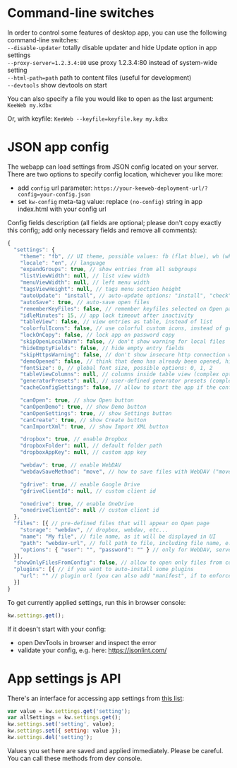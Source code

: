 # Command-line switches

In order to control some features of desktop app, you can use the following command-line switches:  
`--disable-updater` totally disable updater and hide Update option in app settings  
`--proxy-server=1.2.3.4:80` use proxy 1.2.3.4:80 instead of system-wide setting  
`--html-path=path` path to content files (useful for development)  
`--devtools` show devtools on start  

You can also specify a file you would like to open as the last argument:  
`KeeWeb my.kdbx`

Or, with keyfile:
`KeeWeb --keyfile=keyfile.key my.kdbx`

# JSON app config

The webapp can load settings from JSON config located on your server. There are two options to specify config location, whichever you like more:
- add `config` url parameter: `https://your-keeweb-deployment-url/?config=your-config.json`
- set `kw-config` meta-tag value: replace `(no-config)` string in app index.html with your config url

Config fields description (all fields are optional; please don't copy exactly this config; add only necessary fields and remove all comments):
```javascript
{
  "settings": {
    "theme": "fb", // UI theme, possible values: fb (flat blue), wh (white), hc (high contrast) and other
    "locale": "en", // language
    "expandGroups": true, // show entries from all subgroups
    "listViewWidth": null, // list view width
    "menuViewWidth": null, // left menu width
    "tagsViewHeight": null, // tags menu section height
    "autoUpdate": "install", // auto-update options: "install", "check", ""
    "autoSave": true, // auto-save open files
    "rememberKeyFiles": false, // remember keyfiles selected on Open page
    "idleMinutes": 15, // app lock timeout after inactivity
    "tableView": false, // view entries as table, instead of list
    "colorfulIcons": false, // use colorful custom icons, instead of grayscale
    "lockOnCopy": false, // lock app on password copy
    "skipOpenLocalWarn": false, // don't show warning for local files
    "hideEmptyFields": false, // hide empty entry fields
    "skipHttpsWarning": false, // don't show insecure http connection warning
    "demoOpened": false, // think that demo has already been opened, hide Demo button inside More
    "fontSize": 0, // global font size, possible options: 0, 1, 2
    "tableViewColumns": null, // columns inside table view (complex option, use with care)
    "generatorPresets": null, // user-defined generator presets (complex option, use with care)
    "cacheConfigSettings": false, // allow to start the app if the config is not available

    "canOpen": true, // show Open button
    "canOpenDemo": true, // show Demo button
    "canOpenSettings": true, // show Settings button
    "canCreate": true, // show Create button
    "canImportXml": true, // show Import XML button

    "dropbox": true, // enable Dropbox
    "dropboxFolder": null, // default folder path
    "dropboxAppKey": null, // custom app key

    "webdav": true, // enable WebDAV
    "webdavSaveMethod": "move", // how to save files with WebDAV ("move" or "put")

    "gdrive": true, // enable Google Drive
    "gdriveClientId": null, // custom client id

    "onedrive": true, // enable OneDrive
    "onedriveClientId": null // custom client id
  },
  "files": [{ // pre-defined files that will appear on Open page
    "storage": "webdav", // dropbox, webdav, etc...
    "name": "My file", // file name, as it will be displayed in UI
    "path": "webdav-url", // full path to file, including file name, e.g. WebDAV url
    "options": { "user": "", "password": "" } // only for WebDAV, server auth details
  }],
  "showOnlyFilesFromConfig": false, // allow to open only files from config, remove previously opened files
  "plugins": [{ // if you want to auto-install some plugins
    "url": "" // plugin url (you can also add "manifest", if to enforce publicKey validation)
  }]
}
```

To get currently applied settings, run this in browser console:
```javascript
kw.settings.get();
```

If it doesn't start with your config:
- open DevTools in browser and inspect the error
- validate your config, e.g. here: https://jsonlint.com/

# App settings js API

There's an interface for accessing app settings from [this list](https://github.com/keeweb/keeweb/blob/master/app/scripts/models/app-settings-model.js#L8):
```javascript
var value = kw.settings.get('setting');
var allSettings = kw.settings.get();
kw.settings.set('setting', value);
kw.settings.set({ setting: value });
kw.settings.del('setting');
```
Values you set here are saved and applied immediately. Please be careful.  
You can call these methods from dev console.